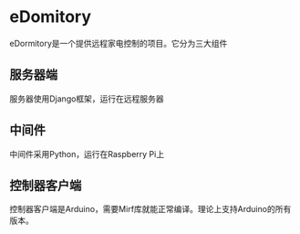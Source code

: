# eDomitory

eDormitory是一个提供远程家电控制的项目。它分为三大组件

## 服务器端

服务器使用Django框架，运行在远程服务器

## 中间件

中间件采用Python，运行在Raspberry Pi上

## 控制器客户端

控制器客户端是Arduino，需要Mirf库就能正常编译。理论上支持Arduino的所有版本。